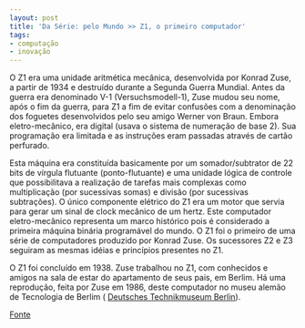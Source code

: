 ```yaml
---
layout: post
title: 'Da Série: pelo Mundo >> Z1, o primeiro computador'
tags:
- computação
- inovação
---
```



O Z1 era uma unidade aritmética mecânica, desenvolvida por Konrad Zuse, a partir de 1934 e destruído durante a Segunda Guerra Mundial. Antes da guerra era denominado V-1 (Versuchsmodell-1), Zuse mudou seu nome, após o fim da guerra, para Z1 a fim de evitar confusões com a denominação dos foguetes desenvolvidos pelo seu amigo Werner von Braun. Embora eletro-mecânico, era digital (usava o sistema de numeração de base 2). Sua programação era limitada e as instruções eram passadas através de cartão perfurado.

Esta máquina era constituída basicamente por um somador/subtrator de 22 bits de vírgula flutuante (ponto-flutuante) e uma unidade lógica de controle que possibilitava a realização de tarefas mais complexas como multiplicação (por sucessivas somas) e divisão (por sucessivas subtrações). O único componente elétrico do Z1 era um motor que servia para gerar um sinal de clock mecânico de um hertz. Este computador eletro-mecânico representa um marco histórico pois é considerado a primeira máquina binária programável do mundo. O Z1 foi o primeiro de uma série de computadores produzido por Konrad Zuse. Os sucessores Z2 e Z3 seguiram as mesmas idéias e princípios presentes no Z1.

O Z1 foi concluído em 1938. Zuse trabalhou no Z1, com conhecidos e amigos na sala de estar do apartamento de seus pais, em Berlim. Há uma reprodução, feita por Zuse em 1986, deste computador no museu alemão de Tecnologia de Berlim (
[Deutsches Technikmuseum Berlin](https://www.flickr.com/photos/designregional/sets/72157645755387860/)).


[Fonte](http://pt.wikipedia.org/wiki/Z1)
